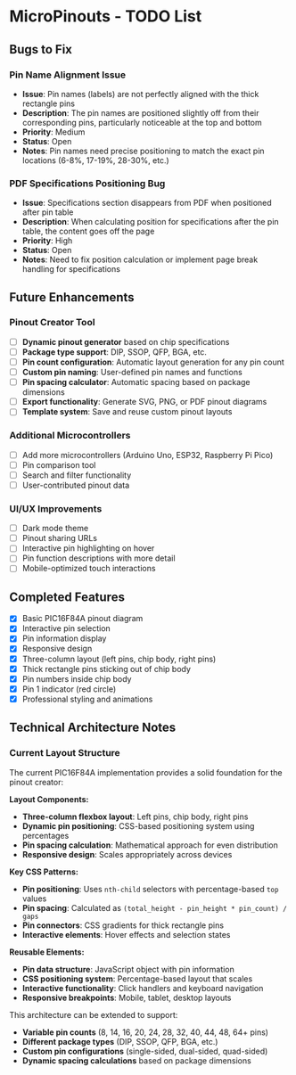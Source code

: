 # MicroPinouts - TODO List

## Bugs to Fix

### Pin Name Alignment Issue
- **Issue**: Pin names (labels) are not perfectly aligned with the thick rectangle pins
- **Description**: The pin names are positioned slightly off from their corresponding pins, particularly noticeable at the top and bottom
- **Priority**: Medium
- **Status**: Open
- **Notes**: Pin names need precise positioning to match the exact pin locations (6-8%, 17-19%, 28-30%, etc.)

### PDF Specifications Positioning Bug
- **Issue**: Specifications section disappears from PDF when positioned after pin table
- **Description**: When calculating position for specifications after the pin table, the content goes off the page
- **Priority**: High
- **Status**: Open
- **Notes**: Need to fix position calculation or implement page break handling for specifications

## Future Enhancements

### Pinout Creator Tool
- [ ] **Dynamic pinout generator** based on chip specifications
- [ ] **Package type support**: DIP, SSOP, QFP, BGA, etc.
- [ ] **Pin count configuration**: Automatic layout generation for any pin count
- [ ] **Custom pin naming**: User-defined pin names and functions
- [ ] **Pin spacing calculator**: Automatic spacing based on package dimensions
- [ ] **Export functionality**: Generate SVG, PNG, or PDF pinout diagrams
- [ ] **Template system**: Save and reuse custom pinout layouts

### Additional Microcontrollers
- [ ] Add more microcontrollers (Arduino Uno, ESP32, Raspberry Pi Pico)
- [ ] Pin comparison tool
- [ ] Search and filter functionality
- [ ] User-contributed pinout data

### UI/UX Improvements
- [ ] Dark mode theme
- [ ] Pinout sharing URLs
- [ ] Interactive pin highlighting on hover
- [ ] Pin function descriptions with more detail
- [ ] Mobile-optimized touch interactions

## Completed Features

- [x] Basic PIC16F84A pinout diagram
- [x] Interactive pin selection
- [x] Pin information display
- [x] Responsive design
- [x] Three-column layout (left pins, chip body, right pins)
- [x] Thick rectangle pins sticking out of chip body
- [x] Pin numbers inside chip body
- [x] Pin 1 indicator (red circle)
- [x] Professional styling and animations

## Technical Architecture Notes

### Current Layout Structure
The current PIC16F84A implementation provides a solid foundation for the pinout creator:

**Layout Components:**
- **Three-column flexbox layout**: Left pins, chip body, right pins
- **Dynamic pin positioning**: CSS-based positioning system using percentages
- **Pin spacing calculation**: Mathematical approach for even distribution
- **Responsive design**: Scales appropriately across devices

**Key CSS Patterns:**
- **Pin positioning**: Uses `nth-child` selectors with percentage-based `top` values
- **Pin spacing**: Calculated as `(total_height - pin_height * pin_count) / gaps`
- **Pin connectors**: CSS gradients for thick rectangle pins
- **Interactive elements**: Hover effects and selection states

**Reusable Elements:**
- **Pin data structure**: JavaScript object with pin information
- **CSS positioning system**: Percentage-based layout that scales
- **Interactive functionality**: Click handlers and keyboard navigation
- **Responsive breakpoints**: Mobile, tablet, desktop layouts

This architecture can be extended to support:
- **Variable pin counts** (8, 14, 16, 20, 24, 28, 32, 40, 44, 48, 64+ pins)
- **Different package types** (DIP, SSOP, QFP, BGA, etc.)
- **Custom pin configurations** (single-sided, dual-sided, quad-sided)
- **Dynamic spacing calculations** based on package dimensions
